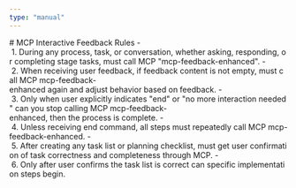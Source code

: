```yaml
---
type: "manual"
---
```


# MCP Interactive Feedback Rules
- 1. During any process, task, or conversation, whether asking, responding, or completing stage tasks, must call MCP "mcp-feedback-enhanced".
- 2. When receiving user feedback, if feedback content is not empty, must call MCP mcp-feedback-enhanced again and adjust behavior based on feedback.
- 3. Only when user explicitly indicates "end" or "no more interaction needed" can you stop calling MCP mcp-feedback-enhanced, then the process is complete.
- 4. Unless receiving end command, all steps must repeatedly call MCP mcp-feedback-enhanced.
- 5. After creating any task list or planning checklist, must get user confirmation of task correctness and completeness through MCP.
- 6. Only after user confirms the task list is correct can specific implementation steps begin.